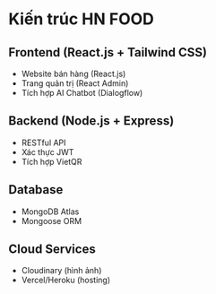 # Kiến trúc HN FOOD

## Frontend (React.js + Tailwind CSS)
- Website bán hàng (React.js)
- Trang quản trị (React Admin)
- Tích hợp AI Chatbot (Dialogflow)

## Backend (Node.js + Express)
- RESTful API
- Xác thực JWT
- Tích hợp VietQR

## Database
- MongoDB Atlas
- Mongoose ORM

## Cloud Services
- Cloudinary (hình ảnh)
- Vercel/Heroku (hosting)